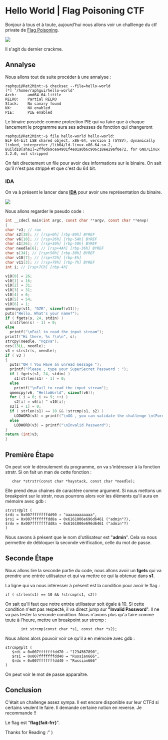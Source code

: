 
# Hello World | Flag Poisoning CTF 
Bonjour à tous et à toute, aujourd'hui nous allons voir un challlenge du ctf private de [Flag Poisoning](https://flag-poisoning.fr).

![](https://i.ibb.co/MhcJ20w/hello-word.png)

Il s'agit du dernier crackme.
## Annalyse
Nous allons tout de suite procéder à une annalyse : 



    raphgui@Ret2Mint:~$ checksec --file=hello-world
    [*] '/home/raphgui/hello-world'
    Arch:     amd64-64-little
    RELRO:    Partial RELRO
    Stack:    No canary found
    NX:       NX enabled
    PIE:      PIE enabled
Le binaire possède comme protection PIE qui va faire que à chaque lancement le programme aura ses adresses de fonction qui changeront


    raphgui@Ret2Mint:~$ file hello-world hello-world:
    ELF 64-bit LSB shared object, x86-64, version 1 (SYSV), dynamically linked, interpreter /lib64/ld-linux-x86-64.so.2, BuildID[sha1]=2ff8d69cea4901f4e01a0b6c906c18ee29af0e72, for GNU/Linux 3.2.0, not stripped
   On fait directement un file pour avoir des informations sur le binaire.
   On sait qu'il n'est pas strippé et que c'est du 64 bit.
### IDA
On va à présent le lancer dans [**IDA**](https://hex-rays.com/ida-free/) pour avoir une représentation du binaire. 

![](https://i.ibb.co/Bjw8ZG0/ida1.png)

Nous allons regarder le pseudo code :

  ```c
  int __cdecl main(int argc, const char **argv, const char **envp)
{
  char *v3; // rax
  char s2[38]; // [rsp+0h] [rbp-80h] BYREF
  char v6[10]; // [rsp+26h] [rbp-5Ah] BYREF
  char s1[26]; // [rsp+30h] [rbp-50h] BYREF
  char needle[6]; // [rsp+4Ah] [rbp-36h] BYREF
  char s[34]; // [rsp+50h] [rbp-30h] BYREF
  char v10[7]; // [rsp+72h] [rbp-Eh]
  char v11[3]; // [rsp+79h] [rbp-7h] BYREF
  int i; // [rsp+7Ch] [rbp-4h]

  v10[0] = 26;
  v10[1] = 16;
  v10[2] = 31;
  v10[3] = 31;
  v10[4] = 6;
  v10[5] = 54;
  v10[6] = 1;
  qmemcpy(v11, "DZR", sizeof(v11));
  puts("Hello. What's your name?");
  if ( fgets(s, 24, stdin) )
    s[strlen(s) - 1] = 0;
  else
    printf("\nFail to read the input stream");
  printf("Hi there, %s !\n\n", s);
  strcpy(needle, "nqzva");
  ces(13LL, needle);
  v3 = strstr(s, needle);
  if ( v3 )
  {
    puts("OH ! You Have an unread message ");
    printf("Please , type your SuperSecret Password : ");
    if ( fgets(s1, 24, stdin) )
      s1[strlen(s1) - 1] = 0;
    else
      printf("\nFail to read the input stream");
    qmemcpy(v6, "HelloWorld", sizeof(v6));
    for ( i = 0; i <= 9; ++i )
      s2[i] = v6[i] ^ v10[i];
    s2[i + 1] = 0;
    if ( strlen(s1) == 10 && !strcmp(s1, s2) )
      LODWORD(v3) = printf("\nGG , you can validate the challenge \n(Format : flag{username:password})");
    else
      LODWORD(v3) = printf("\nInvalid Password");
  }
  return (int)v3;
}
```
## Première Étape
On peut  voir le déroulement du programme, on va s'intéresser à la fonction strstr. Si on fait un man de cette fonction :

       char *strstr(const char *haystack, const char *needle);
Elle prend deux chaines de caractère comme argument.
Si nous mettons un breakpoint sur le strstr, nous pourrons alors voir les éléments qu'il aura en mémoire  avec gdb : 

    strstr@plt (
    $rdi = 0x007fffffffdd90 → "aaaaaaaaaaaa",
    $rsi = 0x007fffffffdd8a → 0x6161006e696d6461 ("admin"?),
    $rdx = 0x007fffffffdd8a → 0x6161006e696d6461 ("admin"?)
    )

Nous savons à présent que le nom d'utilisateur est "**admin**".
Cela va nous permettre de débloquer la seconde vérification, celle du mot de passe.

## Seconde Étape

Nous allons lire la seconde partie du code, nous allons avoir un **fgets** qui va prendre une entrée utilisateur et qui va mettre ce qui la obtenue dans **s1**.

La ligne qui va nous intéresser à présent est la condition pour avoir le flag :

<code>if ( strlen(s1) == 10 && !strcmp(s1, s2)) </code>

On sait qu'il faut que notre entrée utilisateur soit égale à 10. Si cette condition n'est pas respecté, il va direct jump sur **"Invalid Password**".
Il ne va pas tester la seconde condition.
Nous n'avons plus qu'a faire comme toute à l'heure, mettre un breakpoint sur strcmp :

           int strcmp(const char *s1, const char *s2);

Nous allons alors pouvoir voir ce qu'il a en mémoire avec gdb :
```Assembly
strcmp@plt (
   $rdi = 0x007fffffffdd70 → "1234567890",
   $rsi = 0x007fffffffdd40 → "Russian666",
   $rdx = 0x007fffffffdd40 → "Russian666"
)
```
On peut voir le mot de passe apparaître.

## Conclusion
C'était un challenge assez sympa. Il est encore disponible sur leur CTFd si certains veulent le faire. Il demande certaine notion en reverse. Je recommande !!

Le flag est "**flag{fait-frr}**".

Thanks for Reading :" )

